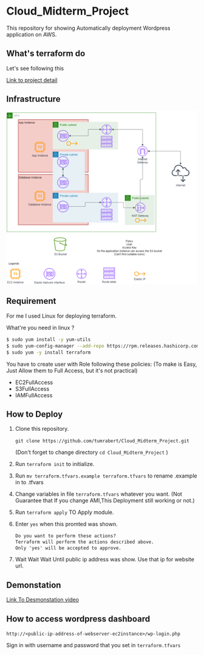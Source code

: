 # Cloud_Midterm_Project

This repository for showing Automatically deployment Wordpress application on AWS.

## What's terraform do

Let's see following this

[Link to project detail](information/Project_detail.pdf)

## Infrastructure

![infrastructure](information/Overall_infrastructure.png)

## Requirement

For me
I used Linux for deploying terraform.

What're you need in linux ?

```bash
$ sudo yum install -y yum-utils
$ sudo yum-config-manager --add-repo https://rpm.releases.hashicorp.com/AmazonLinux/hashicorp.repo
$ sudo yum -y install terraform
```

You have to create user with Role following these policies:
(To make is Easy, Just Allow them to Full Access, but it's not practical)

- EC2FullAccess
- S3FullAccess
- IAMFullAccess

## How to Deploy

1.  Clone this repository.

    `git clone https://github.com/tumrabert/Cloud_Midterm_Project.git`

    (Don't forget to change directory `cd Cloud_Midterm_Project` )

2.  Run `terraform init` to initialize.
3.  Run `mv terraform.tfvars.example terraform.tfvars` to rename .example in to .tfvars
4.  Change variables in file `terraform.tfvars` whatever you want.
    (Not Guarantee that If you change AMI,This Deployment still working or not.)
5.  Run `terraform apply` TO Apply module.
6.  Enter `yes` when this promted was shown.

        Do you want to perform these actions?
        Terraform will perform the actions described above.
        Only 'yes' will be accepted to approve.

7.  Wait Wait Wait
    Until public ip address was show.
    Use that ip for website url.

## Demonstation

[Link To Desmonstation video](https://jam.dev/c/7f911451-1906-460a-92a1-ee8133595973)

## How to access wordpress dashboard

`http://<public-ip-address-of-webserver-ec2instance>/wp-login.php`

Sign in with username and password that you set in `terraform.tfvars`
